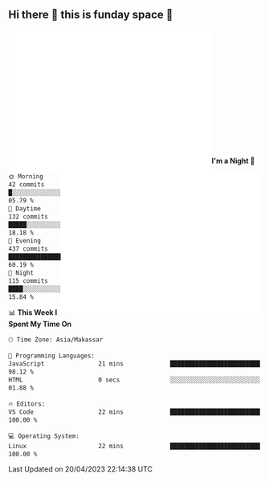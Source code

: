 ## Hi there 👋 this is funday space 🚀

<img align="left" width="405" alt="🌞" src="https://raw.githubusercontent.com/fhasnur/fhasnur/master/general.svg?token=ATQS65TR7ETTG5RLJUDIDBLBN34HE">
<img align="right" width="400" alt="🌞" src="https://raw.githubusercontent.com/fhasnur/fhasnur/master/statistics.svg?token=ATQS65TR7ETTG5RLJUDIDBLBN34HE">

<br><br><br><br><br><br><br><br><br><br><br><br><br><br>

<!--START_SECTION:waka-->
**I'm a Night 🦉** 

```text
🌞 Morning                42 commits          █░░░░░░░░░░░░░░░░░░░░░░░░   05.79 % 
🌆 Daytime                132 commits         █████░░░░░░░░░░░░░░░░░░░░   18.18 % 
🌃 Evening                437 commits         ███████████████░░░░░░░░░░   60.19 % 
🌙 Night                  115 commits         ████░░░░░░░░░░░░░░░░░░░░░   15.84 % 
```


📊 **This Week I Spent My Time On** 

```text
🕑︎ Time Zone: Asia/Makassar

💬 Programming Languages: 
JavaScript               21 mins             █████████████████████████   98.12 % 
HTML                     0 secs              ░░░░░░░░░░░░░░░░░░░░░░░░░   01.88 % 

🔥 Editors: 
VS Code                  22 mins             █████████████████████████   100.00 % 

💻 Operating System: 
Linux                    22 mins             █████████████████████████   100.00 % 
```


 Last Updated on 20/04/2023 22:14:38 UTC
<!--END_SECTION:waka-->
